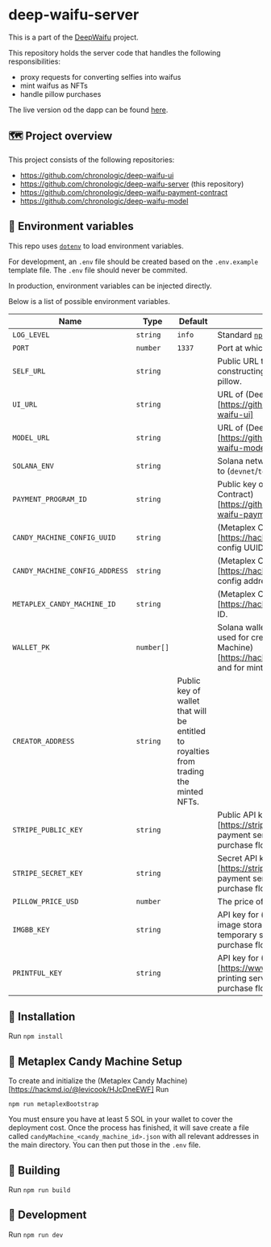 # deep-waifu-server

This is a part of the [DeepWaifu](https://blog.chronologic.network/no-waifu-no-laifu-we-use-deep-networks-to-draw-your-anime-style-portrait-5fbb0ee6b16a) project.

This repository holds the server code that handles the following responsibilities:

- proxy requests for converting selfies into waifus
- mint waifus as NFTs
- handle pillow purchases

The live version od the dapp can be found [here](https://deepwaifu.chronologic.network/).

## 🗺 Project overview

This project consists of the following repositories:

- https://github.com/chronologic/deep-waifu-ui
- https://github.com/chronologic/deep-waifu-server (this repository)
- https://github.com/chronologic/deep-waifu-payment-contract
- https://github.com/chronologic/deep-waifu-model

## 🔧 Environment variables

This repo uses [`dotenv`](https://www.npmjs.com/package/dotenv) to load environment variables.

For development, an `.env` file should be created based on the `.env.example` template file. The `.env` file should never be commited.

In production, environment variables can be injected directly.

Below is a list of possible environment variables.

| Name                           | Type       | Default                                                                               | Description                                                                                                                                                    |
| ------------------------------ | ---------- | ------------------------------------------------------------------------------------- | -------------------------------------------------------------------------------------------------------------------------------------------------------------- |
| `LOG_LEVEL`                    | `string`   | `info`                                                                                | Standard [`npm`](https://github.com/winstonjs/winston#logging-levels) log level                                                                                |
| `PORT`                         | `number`   | `1337`                                                                                | Port at which the server should be listening                                                                                                                   |
| `SELF_URL`                     | `string`   |                                                                                       | Public URL to this server. This is used for constructing a redirect after purchasing a pillow.                                                                 |
| `UI_URL`                       | `string`   |                                                                                       | URL of (DeepWaifu UI)[https://github.com/chronologic/deep-waifu-ui]                                                                                            |
| `MODEL_URL`                    | `string`   |                                                                                       | URL of (DeepWaifu AI Model)[https://github.com/chronologic/deep-waifu-model]                                                                                   |
| `SOLANA_ENV`                   | `string`   |                                                                                       | Solana network the server should connect to (`devnet`/`testnet`/...)                                                                                           |
| `PAYMENT_PROGRAM_ID`           | `string`   |                                                                                       | Public key of (DeepWaifu Payment Contract)[https://github.com/chronologic/deep-waifu-payment-contract]                                                         |
| `CANDY_MACHINE_CONFIG_UUID`    | `string`   |                                                                                       | (Metaplex Candy Machine)[https://hackmd.io/@levicook/HJcDneEWF] config UUID.                                                                                   |
| `CANDY_MACHINE_CONFIG_ADDRESS` | `string`   |                                                                                       | (Metaplex Candy Machine)[https://hackmd.io/@levicook/HJcDneEWF] config address.                                                                                |
| `METAPLEX_CANDY_MACHINE_ID`    | `string`   |                                                                                       | (Metaplex Candy Machine)[https://hackmd.io/@levicook/HJcDneEWF] ID.                                                                                            |
| `WALLET_PK`                    | `number[]` |                                                                                       | Solana wallet private key. This wallet will be used for creating the (Metaplex Candy Machine)[https://hackmd.io/@levicook/HJcDneEWF] and for minting the NFTs. |
| `CREATOR_ADDRESS`              | `string`   | Public key of wallet that will be entitled to royalties from trading the minted NFTs. |                                                                                                                                                                |
| `STRIPE_PUBLIC_KEY`            | `string`   |                                                                                       | Public API key for (Stripe)[https://stripe.com/docs/api/authentication] payment service. This is used in the pillow purchase flow.                             |
| `STRIPE_SECRET_KEY`            | `string`   |                                                                                       | Secret API key for (Stripe)[https://stripe.com/docs/api/authentication] payment service. This is used in the pillow purchase flow.                             |
| `PILLOW_PRICE_USD`             | `number`   |                                                                                       | The price of the pillow in USD.                                                                                                                                |
| `IMGBB_KEY`                    | `string`   |                                                                                       | API key for (imgbb)[https://api.imgbb.com/] image storage service. This is used for temporary storage of images in the pillow purchase flow.                   |
| `PRINTFUL_KEY`                 | `string`   |                                                                                       | API key for (Printful)[https://www.printful.com/api] on-demand printing service. This is used for the pillow purchase flow.                                    |

## 💽 Installation

Run `npm install`

## 🍬 Metaplex Candy Machine Setup

To create and initialize the (Metaplex Candy Machine)[https://hackmd.io/@levicook/HJcDneEWF] Run

`npm run metaplexBootstrap`

You must ensure you have at least 5 SOL in your wallet to cover the deployment cost. Once the process has finished, it will save create a file called `candyMachine_<candy_machine_id>.json` with all relevant addresses in the main directory. You can then put those in the `.env` file.

## 🚧 Building

Run `npm run build`

## 👷 Development

Run `npm run dev`
